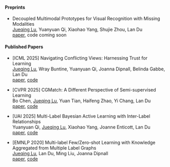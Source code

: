 #### Preprints
- Decoupled Multimodal Prototypes for Visual Recognition with Missing Modalities \
  <u>Jueqing Lu</u>, Yuanyuan Qi, Xiaohao Yang, Shujie Zhou, Lan Du \
  <a href="https://arxiv.org/abs/2505.08283">paper</a>, code coming soon

#### Published Papers

- [ICML 2025] Navigating Conflicting Views: Harnessing Trust for Learning \
  <u>Jueqing Lu</u>, Wray Buntine, Yuanyuan Qi, Joanna Dipnall, Belinda Gabbe, Lan Du \
  <a href="https://arxiv.org/abs/2406.00958">paper</a>, <a href="https://github.com/OverfitFlow/Trust4Conflict">code</a>

- [CVPR 2025] CGMatch: A Different Perspective of Semi-supervised Learning \
  Bo Chen, <u>Jueqing Lu</u>, Yuan Tian, Haifeng Zhao, Yi Chang, Lan Du \
  <a href="https://arxiv.org/abs/2503.02231">paper</a>, <a href="https://github.com/BoCheng-96/CGMatch">code</a>

- [UAI 2025] Multi-Label Bayesian Active Learning with Inter-Label Relationships \
  Yuanyuan Qi, <u>Jueqing Lu</u>, Xiaohao Yang, Joanne Enticott, Lan Du \
  <a href="https://arxiv.org/abs/2411.17941">paper</a>, <a href="https://github.com/qijindou/CRAB">code</a>

- [EMNLP 2020] Multi-label Few/Zero-shot Learning with Knowledge Aggregated from Multiple Label Graphs \
  <u>Jueqing Lu</u>, Lan Du, Ming Liu, Joanna Dipnall \
  <a href="https://arxiv.org/abs/2010.07459">paper</a>, <a href="https://github.com/OverfitFlow/KAMG">code</a>
